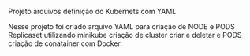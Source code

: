 Projeto arquivos definição do Kubernets com YAML

Nesse projeto foi criado arquivo YAML para criação de NODE e PODS Replicaset utilizando minikube criação de cluster criar e deletar e PODS criação de conatainer com Docker.